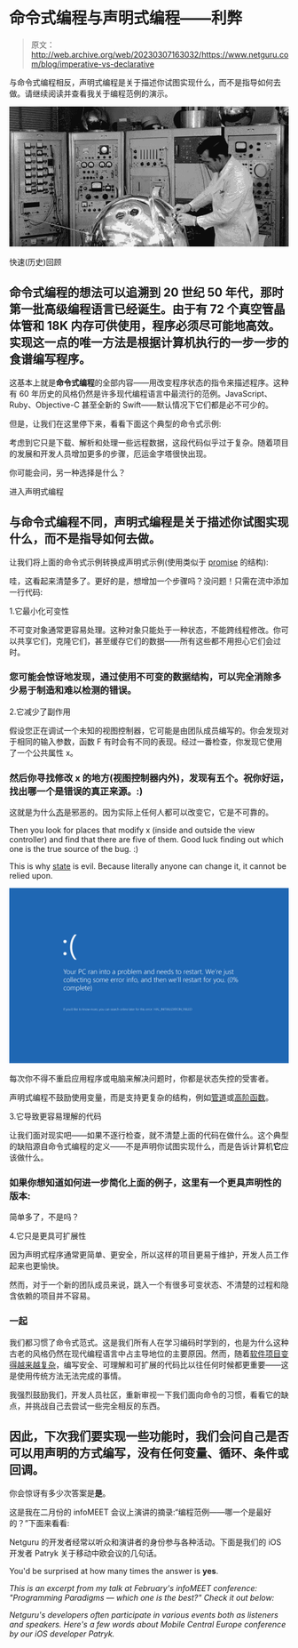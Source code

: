 # 命令式编程与声明式编程——利弊

> 原文：<http://web.archive.org/web/20230307163032/https://www.netguru.com/blog/imperative-vs-declarative>

 与命令式编程相反，声明式编程是关于描述你试图实现什么，而不是指导如何去做。请继续阅读并查看我关于编程范例的演示。

![](img/958cb8f60bc31ed104359a1b4ed741f0.png)

快速(历史)回顾

## 命令式编程的想法可以追溯到 20 世纪 50 年代，那时第一批高级编程语言已经诞生。由于有 72 个真空管晶体管和 18K 内存可供使用，程序必须尽可能地高效。实现这一点的唯一方法是根据计算机执行的一步一步的食谱编写程序。

这基本上就是**命令式编程**的全部内容——用改变程序状态的指令来描述程序。这种有 60 年历史的风格仍然是许多现代编程语言中最流行的范例。JavaScript、Ruby、Objective-C 甚至全新的 Swift——默认情况下它们都是必不可少的。

但是，让我们在这里停下来，看看下面这个典型的命令式示例:

考虑到它只是下载、解析和处理一些远程数据，这段代码似乎过于复杂。随着项目的发展和开发人员增加更多的步骤，厄运金字塔很快出现。

你可能会问，另一种选择是什么？

进入声明式编程

## 与命令式编程不同，**声明式编程**是关于描述你试图实现什么，而不是指导如何去做。

让我们将上面的命令式示例转换成声明式示例(使用类似于 [promise](http://web.archive.org/web/20221204003703/http://en.wikipedia.org/wiki/Futures_and_promises) 的结构):

哇，这看起来清楚多了。更好的是，想增加一个步骤吗？没问题！只需在流中添加一行代码:

1.它最小化可变性

不可变对象通常更容易处理。这种对象只能处于一种状态，不能跨线程修改。你可以共享它们，克隆它们，甚至缓存它们的数据——所有这些都不用担心它们会过时。

### 您可能会惊讶地发现，通过使用不可变的数据结构，可以完全消除多少易于制造和难以检测的错误。

2.它减少了副作用

假设您正在调试一个未知的视图控制器，它可能是由团队成员编写的。你会发现对于相同的输入参数，函数 F 有时会有不同的表现。经过一番检查，你发现它使用了一个公共属性 x。

### 然后你寻找修改 x 的地方(视图控制器内外)，发现有五个。祝你好运，找出哪一个是错误的真正来源。:)

这就是为什么[态](http://web.archive.org/web/20221204003703/http://en.wikipedia.org/wiki/State_(computer_science))是邪恶的。因为实际上任何人都可以改变它，它是不可靠的。

Then you look for places that modify x (inside and outside the view controller) and find that there are five of them. Good luck finding out which one is the true source of the bug. :)

This is why [state](http://web.archive.org/web/20221204003703/http://en.wikipedia.org/wiki/State_(computer_science)) is evil. Because literally anyone can change it, it cannot be relied upon.

![](img/38b697724aac9d6304a76e7c20394a1a.png)

每次你不得不重启应用程序或电脑来解决问题时，你都是状态失控的受害者。

声明式编程不鼓励使用变量，而是支持更复杂的结构，例如[管道](http://web.archive.org/web/20221204003703/http://en.wikipedia.org/wiki/Pipeline_(computing))或[高阶函数](http://web.archive.org/web/20221204003703/http://en.wikipedia.org/wiki/Higher-order_function)。

3.它导致更容易理解的代码

让我们面对现实吧——如果不逐行检查，就不清楚上面的代码在做什么。这个典型的缺陷源自命令式编程的定义——不是声明你试图实现什么，而是告诉计算机**它**应该做什么。

### 如果你想知道如何进一步简化上面的例子，这里有一个更具声明性的版本:

简单多了，不是吗？

4.它只是更具可扩展性

因为声明式程序通常更简单、更安全，所以这样的项目更易于维护，开发人员工作起来也更愉快。

然而，对于一个新的团队成员来说，跳入一个有很多可变状态、不清楚的过程和隐含依赖的项目并不容易。

### 一起

我们都习惯了命令式范式。这是我们所有人在学习编码时学到的，也是为什么这种古老的风格仍然在现代编程语言中占主导地位的主要原因。然而，随着[软件项目变得越来越复杂](/web/20221204003703/https://www.netguru.com/services/software-development)，编写安全、可理解和可扩展的代码比以往任何时候都更重要——这是使用传统方法无法完成的事情。

我强烈鼓励我们，开发人员社区，重新审视一下我们面向命令的习惯，看看它的缺点，并挑战自己去尝试一些完全相反的东西。

## 因此，下次我们要实现一些功能时，我们会问自己是否可以用声明的方式编写，没有任何变量、循环、条件或回调。

你会惊讶有多少次答案是**是**。

这是我在二月份的 infoMEET 会议上演讲的摘录:“编程范例——哪一个是最好的？”下面来看看:

Netguru 的开发者经常以听众和演讲者的身份参与各种活动。下面是我们的 iOS 开发者 Patryk 关于移动中欧会议的几句话。

You'd be surprised at how many times the answer is **yes**.

*This is an excerpt from my talk at February's infoMEET conference: "Programming Paradigms — which one is the best?" Check it out below:*

*Netguru's developers often participate in various events both as listeners and speakers. Here's a few words about Mobile Central Europe conference by our iOS developer Patryk.*